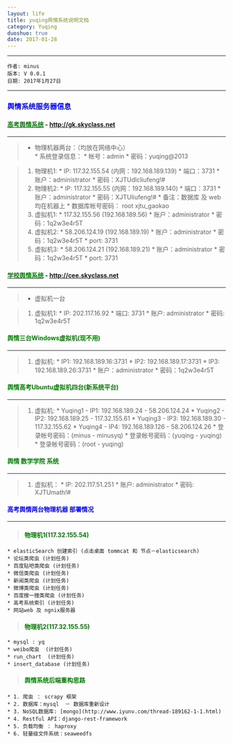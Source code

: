 ```yaml
---
layout: life
title: yuqing舆情系统说明文档
category: Yuqing
duoshuo: true
date: 2017-01-28
---
```


******

	作者: minus
	版本: V 0.0.1
	日期: 2017年1月27日

<!-- more -->

*******

### <font color="blue" style="font-weight:bold">舆情系统服务器信息</font>

#### [<font color="green" style="font-weight:bold">高考舆情系统</font>](http://gk.skyclass.net) - http://gk.skyclass.net
___
> * 物理机器两台：（均放在网络中心）	
    * 系统登录信息：
    * 帐号：admin
    * 密码：yuqing@2013
    
> 1. 物理机1:
    * IP: 117.32.155.54 (内网：192.168.189.139) 
    * 端口：3731
    * 账户：administrator
    * 密码：XJTUdlcliufeng!# 
> 2. 物理机2:
    * IP: 117.32.155.55 (内网：192.168.189.140)
    * 端口：3731
    * 账户：administrator
    * 密码：XJTUliufeng!#
    * 备注：数据库 及 web 均在机器上
    * 数据库帐号密码： root  xjtu_gaokao	
> 3. 虚拟机1:
    * 117.32.155.56 (192.168.189.56)
    * 账户：administrator
    * 密码：1q2w3e4r5T	
> 4. 虚拟机2: 
    * 58.206.124.19 (192.168.189.19)
    * 账户：administrator
    * 密码：1q2w3e4r5T
    * port: 3731
> 5. 虚拟机3:
    * 58.206.124.21 (192.168.189.21)
    * 账户：administrator
    * 密码：1q2w3e4r5T
    * port: 3731

#### [<font color="green" style="font-weight:bold">学校舆情系统</font>](http://cee.skyclass.net) - http://cee.skyclass.net
___
> * 虚拟机一台

> 1. 虚拟机1:
    * IP: 202.117.16.92
    * 端口: 3731
    * 账户: administrator
    * 密码: 1q2w3e4r5T

#### <font color="green" style="font-weight:bold">舆情三台Windows虚拟机(现不用)</font>
___
> 1. 虚拟机:
    * IP1: 192.168.189.16:3731
    * IP2: 192.168.189.17:3731
    * IP3: 192.168.189.26:3731
    * 账户：administrator
    * 密码：1q2w3e4r5T

#### <font color="green" style="font-weight:bold">舆情高考Ubuntu虚拟机四台(新系统平台)</font>
___
> 1. 虚拟机:
    * Yuqing1 - IP1: 192.168.189.24 - 58.206.124.24
    * Yuqing2 - IP2: 192.168.189.25 - 117.32.155.61
    * Yuqing3 - IP3: 192.168.189.30 - 117.32.155.62
    * Yuqing4 - IP4: 192.168.189.126 - 58.206.124.26
    * 登录帐号密码：(minus - minusyq)
    * 登录帐号密码：(yuqing - yuqing)
    * 登录帐号密码：(root - yuqing)
    
#### <font color="green" style="font-weight:bold">舆情 数学学院 系统</font>
___
> 1. 虚拟机：
    * IP: 202.117.51.251
    * 账户: administrator
    * 密码: XJTUmath!#

#### <font color="blue" style="font-weight:bold">高考舆情两台物理机器 部署情况</font>
___
> #### <font color="green" style="font-weight:bold">物理机1(117.32.155.54)</font>
    * elasticSearch 创建索引 (点击桌面 tommcat 和 节点－elasticsearch)
    * 论坛类爬虫 (计划任务)
    * 百度贴吧类爬虫 (计划任务)
    * 微信类爬虫 (计划任务)
    * 新闻类爬虫 (计划任务)
    * 微博类爬虫 (计划任务)
    * 百度搜一搜类爬虫 (计划任务)
    * 高考系统索引 (计划任务)
    * 网站web 及 ngnix服务器

> #### <font color="green" style="font-weight:bold">物理机2(117.32.155.55)</font>
    * mysql : yq
    * weibo爬虫  (计划任务)
    * run_chart  (计划任务)
    * insert_database (计划任务)
	
> #### <font color="green" style="font-weight:bold">舆情系统后端重构思路</font>
    * 1. 爬虫 ： scrapy 框架
    * 2. 数据库：mysql  － 数据库重新设计
    * 3. NoSQL数据库: [mongo](http://www.iyunv.com/thread-189162-1-1.html)
    * 4. Restful API：django-rest-framework
    * 5. 负载均衡 ： haproxy
    * 6. 轻量级文件系统：seaweedfs

